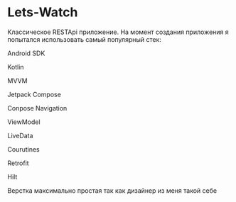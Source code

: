 ﻿# Lets-Watch
Классическое RESTApi приложение.
На момент создания приложения я попытался использовать самый популярный стек:

Android SDK

Kotlin

MVVM

Jetpack Compose 

Conpose Navigation

ViewModel

LiveData

Courutines 

Retrofit

Hilt


Верстка максимально простая так как дизайнер из меня такой себе
